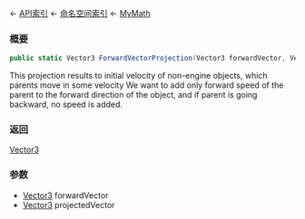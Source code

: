 ← [API索引](Api-Index) ← [命名空间索引](Namespace-Index) ← [MyMath](VRageMath.MyMath)

### 概要

```csharp
public static Vector3 ForwardVectorProjection(Vector3 forwardVector, Vector3 projectedVector)
```

This projection results to initial velocity of non-engine objects, which parents move in some velocity We want to add only forward speed of the parent to the forward direction of the object, and if parent is going backward, no speed is added.

### 返回

[Vector3](VRageMath.Vector3)



### 参数

* [Vector3](VRageMath.Vector3) forwardVector
* [Vector3](VRageMath.Vector3) projectedVector
